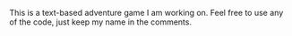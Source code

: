 This is a text-based adventure game I am working on. Feel free to use any of the code, just keep my name in the comments.
